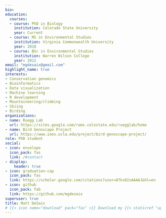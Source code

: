 ```yaml
---
bio:
education:
  courses:
  - course: PhD in Biology
    institution: Colorado State University
    year: Current
  - course: MS in Environmental Studies
    institution: Virginia Commonwealth University
    year: 2018
  - course: BSc in Environmental Studies
    institution: Warren Wilson College
    year: 2012
email: "mgdesaix@gmail.com"
highlight_name: true
interests:
- Conservation genomics
- Bioinformatics
- Data visualization
- Machine learning
- R development
- Mountaineering/climbing
- Skiing
- Birding
organizations:
- name: Ruegg Lab
  url: https://sites.google.com/rams.colostate.edu/ruegglab/home
- name: Bird Genoscape Project
  url: https://www.ioes.ucla.edu/project/bird-genoscape-project/
role: PhD student
social:
- icon: envelope
  icon_pack: fas
  link: /#contact
- display:
    header: true
- icon: graduation-cap
  icon_pack: fas
  link: https://scholar.google.com/citations?user=07ks02sAAAAJ&hl=en
- icon: github
  icon_pack: fab
  link: https://github.com/mgdesaix
superuser: true
title: Matt DeSaix
# {{< icon name="download" pack="fas" >}} Download my {{< staticref "uploads/resume.pdf" "newtab" >}}resumé{{< /staticref >}}.
---
```


